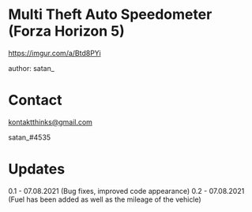 # Multi Theft Auto Speedometer (Forza Horizon 5)
https://imgur.com/a/Btd8PYi

author: satan_

# Contact
kontaktthinks@gmail.com

satan_#4535

# Updates
0.1 - 07.08.2021 (Bug fixes, improved code appearance)
0.2 - 07.08.2021 (Fuel has been added as well as the mileage of the vehicle)
